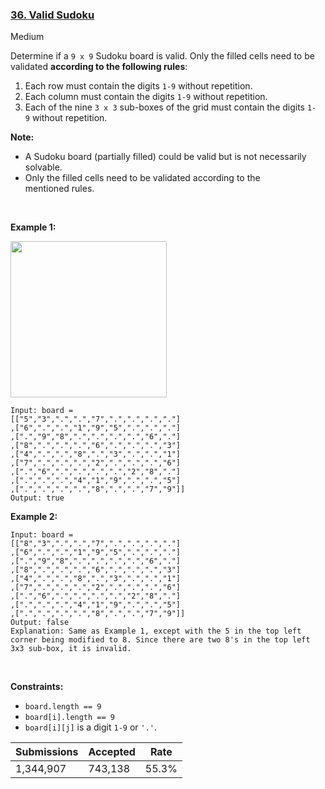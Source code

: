 ### [36. Valid Sudoku](https://leetcode.com/problems/valid-sudoku)

Medium

Determine if a `` 9 x 9 `` Sudoku board is valid. Only the filled cells need to be validated __according to the following rules__:

1.   Each row must contain the digits `` 1-9 `` without repetition.
2.   Each column must contain the digits `` 1-9 `` without repetition.
3.   Each of the nine `` 3 x 3 `` sub-boxes of the grid must contain the digits `` 1-9 `` without repetition.

__Note:__

*   A Sudoku board (partially filled) could be valid but is not necessarily solvable.
*   Only the filled cells need to be validated according to the mentioned rules.

 

__Example 1:__

<img src="https://upload.wikimedia.org/wikipedia/commons/thumb/f/ff/Sudoku-by-L2G-20050714.svg/250px-Sudoku-by-L2G-20050714.svg.png" style="height:250px; width:250px"/>

```
Input: board = 
[["5","3",".",".","7",".",".",".","."]
,["6",".",".","1","9","5",".",".","."]
,[".","9","8",".",".",".",".","6","."]
,["8",".",".",".","6",".",".",".","3"]
,["4",".",".","8",".","3",".",".","1"]
,["7",".",".",".","2",".",".",".","6"]
,[".","6",".",".",".",".","2","8","."]
,[".",".",".","4","1","9",".",".","5"]
,[".",".",".",".","8",".",".","7","9"]]
Output: true
```

__Example 2:__

```
Input: board = 
[["8","3",".",".","7",".",".",".","."]
,["6",".",".","1","9","5",".",".","."]
,[".","9","8",".",".",".",".","6","."]
,["8",".",".",".","6",".",".",".","3"]
,["4",".",".","8",".","3",".",".","1"]
,["7",".",".",".","2",".",".",".","6"]
,[".","6",".",".",".",".","2","8","."]
,[".",".",".","4","1","9",".",".","5"]
,[".",".",".",".","8",".",".","7","9"]]
Output: false
Explanation: Same as Example 1, except with the 5 in the top left corner being modified to 8. Since there are two 8's in the top left 3x3 sub-box, it is invalid.
```

 

__Constraints:__

*   `` board.length == 9 ``
*   `` board[i].length == 9 ``
*   `` board[i][j] `` is a digit `` 1-9 `` or `` '.' ``.

| Submissions    | Accepted     | Rate   |
| -------------- | ------------ | ------ |
| 1,344,907 | 743,138 | 55.3% |